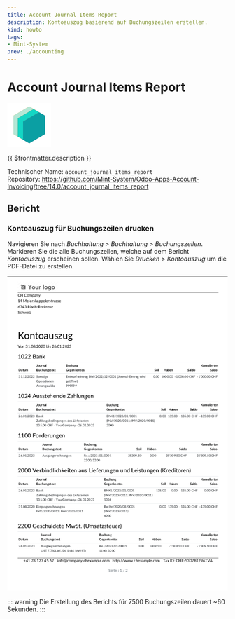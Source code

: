 ```yaml
---
title: Account Journal Items Report
description: Kontoauszug basierend auf Buchungszeilen erstellen.
kind: howto
tags:
- Mint-System
prev: ./accounting
---
```

# Account Journal Items Report
![icon_oms_box](attachments/icons_odoo_mint_system.png)

{{ $frontmatter.description }}

Technischer Name: `account_journal_items_report`\
Repository: <https://github.com/Mint-System/Odoo-Apps-Account-Invoicing/tree/14.0/account_journal_items_report>

## Bericht

### Kontoauszug für Buchungszeilen drucken

Navigieren Sie nach *Buchhaltung > Buchhaltung > Buchungszeilen*. Markieren Sie die alle Buchungszeilen, welche auf dem Bericht *Kontoauszug* erscheinen sollen. Wählen Sie *Drucken > Kontoauszug* um die PDF-Datei zu erstellen.

![](attachments/Account%20Journal%20Items%20Report%20Beispiel.png)

::: warning
Die Erstellung des Berichts für 7500 Buchungszeilen dauert ~60 Sekunden.
:::
